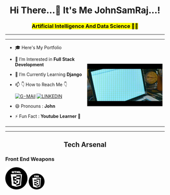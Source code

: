 <h1 align="center">Hi There...👋 It's Me JohnSamRaj...!</h1>
<h3 align="center"><mark>Artificial Intelligence And Data Science 🧑‍🎓</mark></h3>
<hr>
<table width="100%" height="100%"> 
  <tr>
  <td width="50%"> 
				
- 🎓 Here's My Portfolio
  
- 👀 I’m Interested in **Full Stack Development**
  
- 🌱 I’m Currently Learning **Django**
  
- 📫 👇 How to Reach Me 👇<br>

	[![G-MAil](https://img.shields.io/badge/Gmail-D14836?style=for-the-badge&logo=gmail&logoColor=white&color=black)](https://mail.google.com/mail/u/0/#inbox?compose=DmwnWtDkwpTkgTTbBrgPxjxpkcrSSqbSvbkPRdtZQGdQRfnRksNXWDvzcQNgzNvBRgbQXGkSXrVb) [![LINKEDIN](https://img.shields.io/badge/LinkedIn-0077B5?style=for-the-badge&logo=linkedin&logoColor=white&color=black)](https://www.linkedin.com/in/johnsamraj0301)

- 😄 Pronouns : **John** 
  
- ⚡ Fun Fact : **Youtube Learner** 🤭
  
  </td>
  <td width="50%">
		
&nbsp; <br> 
<img src="https://github.com/JohnSamRaj/JohnSamRaj/blob/main/Thupakki.gif" width="485px" height="100%"> 
  </td>
  </tr>   
  </table>
  <hr>
  <h2 align="center">Tech Arsenal</h2>
  <h3>Front End Weapons</h3>
<img width="70" height="70" src="https://github.com/JohnSamRaj/JohnSamRaj/blob/main/html-5.png"/>
<img width="50" height="50" src="https://github.com/JohnSamRaj/JohnSamRaj/blob/main/css.png"/>


